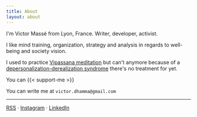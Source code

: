```yaml
---
title: About
layout: about
---
```


I'm Victor Massé from Lyon, France. Writer, developer, activist.

I like mind training, organization, strategy and analysis in regards to well-being and society vision.

I used to practice [Vipassana meditation](https://www.dhamma.org/) but can't anymore because of a [depersonalization-derealization syndrome](https://en.wikipedia.org/wiki/Depersonalization_disorder) there's no treatment for yet.

You can {{< support-me >}}

You can write me at
`victor.dhamma@gmail.com`
<br>

---

[RSS](https://inwardmovement.github.io/index.xml) · [Instagram](https://www.instagram.com/inwardmovement/) · [LinkedIn](https://www.linkedin.com/in/inwardmovement/)
